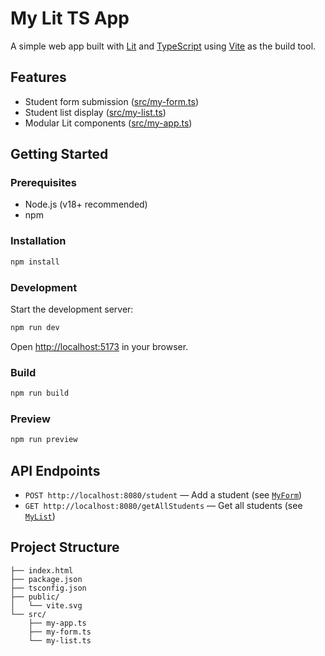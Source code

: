 # My Lit TS App

A simple web app built with [Lit](https://lit.dev/) and [TypeScript](https://www.typescriptlang.org/) using [Vite](https://vitejs.dev/) as the build tool.

## Features

- Student form submission ([src/my-form.ts](src/my-form.ts))
- Student list display ([src/my-list.ts](src/my-list.ts))
- Modular Lit components ([src/my-app.ts](src/my-app.ts))

## Getting Started

### Prerequisites

- Node.js (v18+ recommended)
- npm

### Installation

```sh
npm install
```

### Development

Start the development server:

```sh
npm run dev
```

Open [http://localhost:5173](http://localhost:5173) in your browser.

### Build

```sh
npm run build
```

### Preview

```sh
npm run preview
```

## API Endpoints

- `POST http://localhost:8080/student` — Add a student (see [`MyForm`](src/my-form.ts))
- `GET http://localhost:8080/getAllStudents` — Get all students (see [`MyList`](src/my-list.ts))

## Project Structure

```
├── index.html
├── package.json
├── tsconfig.json
├── public/
│   └── vite.svg
└── src/
    ├── my-app.ts
    ├── my-form.ts
    └── my-list.ts
```

##